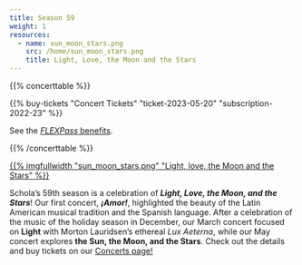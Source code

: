 ```yaml
---
title: Season 59
weight: 1
resources:
  - name: sun_moon_stars.png
    src: /home/sun_moon_stars.png
    title: Light, Love, the Moon and the Stars
---
```


{{% concerttable %}}

{{% buy-tickets "Concert Tickets" "ticket-2023-05-20" "subscription-2022-23" %}}

See the [_FLEXPass_ benefits](/concerts#subscriptions).

{{% /concerttable %}}

<a href="/concerts/">{{% imgfullwidth "sun_moon_stars.png" "Light, love, the Moon and the Stars" %}}</a>

Schola&rsquo;s 59th season is a celebration of _**Light, Love, the Moon, and the Stars**_!
Our first concert, _**¡Amor!**_, highlighted the beauty of the Latin American musical tradition and the Spanish language.
After a celebration of the music of the holiday season in December, our March concert focused on **Light**
with Morton Lauridsen&rsquo;s ethereal _Lux Aeterna_, while our May concert explores **the Sun, the Moon, and the Stars**.
Check out the details and buy tickets on our <a href="/concerts/">Concerts page!</a>
